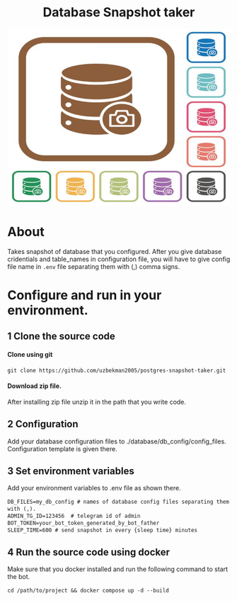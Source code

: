 <!DOCTYPE html>
<html lang="en">
<head>
    <meta charset="UTF-8">
    <meta http-equiv="X-UA-Compatible" content="IE=edge">
    <meta name="viewport" content="width=device-width, initial-scale=1.0">
</head>
<body>
    <H1 style="text-align:center;">
        Database Snapshot taker
    </H1>
    <div style="text-align:center;">
        <img src="./docs/database_snapshot.jpg" width="600" height="400">
    </div>
</body>
</html>

# About
Takes snapshot of database that you configured. After you give database cridentials and table_names in configuration file, you will have to give config file name in `.env` file separating them with (,) comma signs.

# Configure and run in your environment.
## 1 Clone the source code
#### Clone using git 
``` 
git clone https://github.com/uzbekman2005/postgres-snapshot-taker.git 
```
#### Download zip file. 
After installing zip file unzip it in the path that you write code. 

## 2 Configuration
Add your database configuration files to ./database/db_config/config_files. Configuration template is given there.

## 3 Set environment variables
Add your environment variables to .env file as shown there.
```
DB_FILES=my_db_config # names of database config files separating them with (,).
ADMIN_TG_ID=123456  # telegram id of admin
BOT_TOKEN=your_bot_token_generated_by_bot_father
SLEEP_TIME=600 # send snapshot in every {sleep time} minutes
```

## 4 Run the source code using docker
Make sure that you docker installed and run the following command to start the bot.
```
cd /path/to/project && docker compose up -d --build
```
